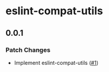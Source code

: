 # eslint-compat-utils

## 0.0.1

### Patch Changes

- Implement eslint-compat-utils ([#1](https://github.com/ota-meshi/eslint-compat-utils/pull/1))
